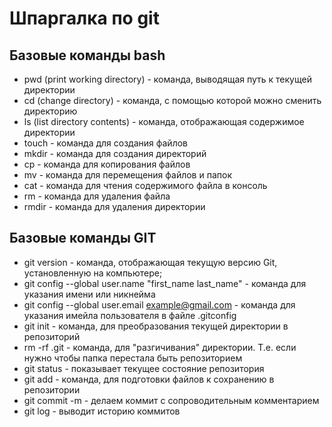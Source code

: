 # Шпаргалка по git
## Базовые команды bash
- pwd (print working directory) - команда, выводящая путь к текущей директории
- cd (change directory) - команда, с помощью которой можно сменить директорию
- ls (list directory contents) - команда, отображающая содержимое директории
- touch - команда для создания файлов
- mkdir - команда для создания директорий
- cp - команда для копирования файлов
- mv - команда для перемещения файлов и папок
- cat - команда для чтения содержимого файла в консоль
- rm - команда для удаления файла
- rmdir - команда для удаления директории

## Базовые команды GIT
- git version - команда, отображающая текущую версию Git, установленную на компьютере;
- git config --global user.name "first_name last_name" - команда для указания имени или никнейма 
- git config --global user.email example@gmail.com - команда для указания имейла пользователя в файле .gitconfig
- git init - команда, для преобразования текущей директории в репозиторий
- rm -rf .git - команда, для "разгичивания" директории. Т.е. если нужно чтобы папка перестала быть репозиторием
- git status - показывает текущее состояние репозитория
- git add - команда, для подготовки файлов к сохранению в репозитории
- git commit -m - делаем коммит с сопроводительным комментарием
- git log - выводит историю коммитов
